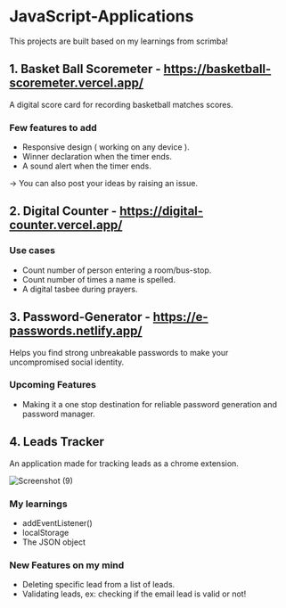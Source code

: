 # JavaScript-Applications
This projects are built based on my learnings from scrimba!

## 1. Basket Ball Scoremeter - https://basketball-scoremeter.vercel.app/
A digital score card for recording basketball matches scores.

### Few features to add

* Responsive design ( working on any device ).
* Winner declaration when the timer ends.
* A sound alert when the timer ends.

-> You can also post your ideas by raising an issue.


## 2. Digital Counter - https://digital-counter.vercel.app/

### Use cases

* Count number of person entering a room/bus-stop.
* Count number of times a name is spelled.
* A digital tasbee during prayers.

## 3. Password-Generator - https://e-passwords.netlify.app/
Helps you find strong unbreakable passwords to make your uncompromised social identity.

### Upcoming Features

* Making it a one stop destination for reliable password generation and password manager.

## 4. Leads Tracker 
An application made for tracking leads as a chrome extension.

![Screenshot (9)](https://user-images.githubusercontent.com/87604394/224306135-f2c7e364-88e4-4a42-bc57-bb755435a831.png)


### My learnings
* addEventListener()
* localStorage
* The JSON object
### New Features on my mind
* Deleting specific lead from a list of leads.
* Validating leads, ex: checking if the email lead is valid or not!
